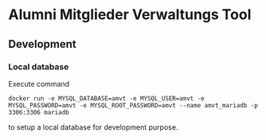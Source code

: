 # Alumni Mitglieder Verwaltungs Tool

## Development

### Local database

Execute command
```
docker run -e MYSQL_DATABASE=amvt -e MYSQL_USER=amvt -e MYSQL_PASSWORD=amvt -e MYSQL_ROOT_PASSWORD=amvt --name amvt_mariadb -p 3306:3306 mariadb
```
to setup a local database for development purpose.
